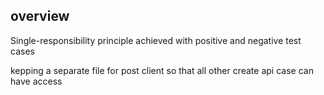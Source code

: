 ## overview

Single-responsibility principle achieved
with positive and negative test cases

kepping a separate file for post client so that all other create api case can have access 